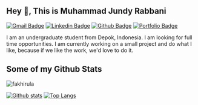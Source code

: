 ## Hey 👋, This is Muhammad Jundy Rabbani
[![Gmail Badge](https://img.shields.io/badge/-jundyfauzi789@gmail.com-c14438?style=flat&logo=Gmail&logoColor=white&link=mailto:jundyfauzi789@gmail.com)](mailto:jundyfauzi789@gmail.com) 
[![Linkedin Badge](https://img.shields.io/badge/linkedin-fakhirula-blue?style=flat&logo=Linkedin&logoColor=blue&link=https://id.linkedin.com/in/fakhirul-akmal-544b071b7)](https://id.linkedin.com/in/fakhirul-akmal) [![Github Badge](https://img.shields.io/badge/-jundy779-grey?style=flat&logo=github&logoColor=white&link=https://github.com/jundy779/)](https://www.github.com/jundy779/) [![Portfolio Badge](https://img.shields.io/badge/portfolio-web-blue?style=flat&link=https://www.rulhaxor.net/)](https://www.rulhaxor.net/) <p align='left'>I am an undergraduate student from Depok, Indonesia. I am looking for full time opportunities. I am currently working on a small project and do what I like, because if we like the work, we'd love to do it.</p>
## Some of my Github Stats
<p align=left> <img src=https://komarev.com/ghpvc/?username=fakhirula alt=fakhirula /> </p>

[![Github stats](https://github-readme-stats.vercel.app/api?username=fakhirula&show_icons=true&include_all_commits=true)](https://github.com/fakhirula/github-readme-stats)
[![Top Langs](https://github-readme-stats.vercel.app/api/top-langs/?username=fakhirula&layout=compact)](https://github.com/fakhirula/github-readme-stats)
